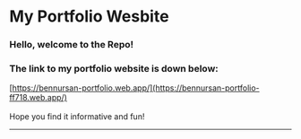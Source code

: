 # My Portfolio Wesbite

### Hello, welcome to the Repo! <br/>

### The link to my portfolio website is down below: <br/>

[https://bennursan-portfolio.web.app/](https://bennursan-portfolio-ff718.web.app/)
<br/>
<br/>
Hope you find it informative and fun!

<hr>
